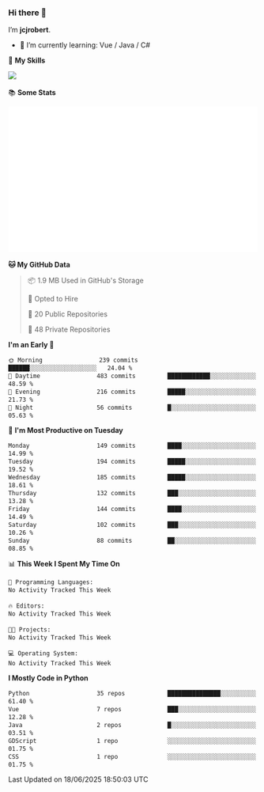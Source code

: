 ### Hi there 👋

I’m **jcjrobert**.

- 🌱 I’m currently learning: Vue / Java / C#

🌟 **My Skills**

![](https://img.shields.io/badge/-Python-3e74a2?style=flat-square&logo=Python&logoColor=fff)

📚 **Some Stats**

![](https://github.com/jcjrobert/github-stats/blob/master/generated/overview.svg)

<!--START_SECTION:waka-->
**🐱 My GitHub Data** 

> 📦 1.9 MB Used in GitHub's Storage 
 > 
> 💼 Opted to Hire
 > 
> 📜 20 Public Repositories 
 > 
> 🔑 48 Private Repositories 
 > 
**I'm an Early 🐤** 

```text
🌞 Morning                239 commits         ██████░░░░░░░░░░░░░░░░░░░   24.04 % 
🌆 Daytime                483 commits         ████████████░░░░░░░░░░░░░   48.59 % 
🌃 Evening                216 commits         █████░░░░░░░░░░░░░░░░░░░░   21.73 % 
🌙 Night                  56 commits          █░░░░░░░░░░░░░░░░░░░░░░░░   05.63 % 
```
📅 **I'm Most Productive on Tuesday** 

```text
Monday                   149 commits         ████░░░░░░░░░░░░░░░░░░░░░   14.99 % 
Tuesday                  194 commits         █████░░░░░░░░░░░░░░░░░░░░   19.52 % 
Wednesday                185 commits         █████░░░░░░░░░░░░░░░░░░░░   18.61 % 
Thursday                 132 commits         ███░░░░░░░░░░░░░░░░░░░░░░   13.28 % 
Friday                   144 commits         ████░░░░░░░░░░░░░░░░░░░░░   14.49 % 
Saturday                 102 commits         ███░░░░░░░░░░░░░░░░░░░░░░   10.26 % 
Sunday                   88 commits          ██░░░░░░░░░░░░░░░░░░░░░░░   08.85 % 
```


📊 **This Week I Spent My Time On** 

```text
💬 Programming Languages: 
No Activity Tracked This Week

🔥 Editors: 
No Activity Tracked This Week

🐱‍💻 Projects: 
No Activity Tracked This Week

💻 Operating System: 
No Activity Tracked This Week
```

**I Mostly Code in Python** 

```text
Python                   35 repos            ███████████████░░░░░░░░░░   61.40 % 
Vue                      7 repos             ███░░░░░░░░░░░░░░░░░░░░░░   12.28 % 
Java                     2 repos             █░░░░░░░░░░░░░░░░░░░░░░░░   03.51 % 
GDScript                 1 repo              ░░░░░░░░░░░░░░░░░░░░░░░░░   01.75 % 
CSS                      1 repo              ░░░░░░░░░░░░░░░░░░░░░░░░░   01.75 % 
```




 Last Updated on 18/06/2025 18:50:03 UTC
<!--END_SECTION:waka-->
